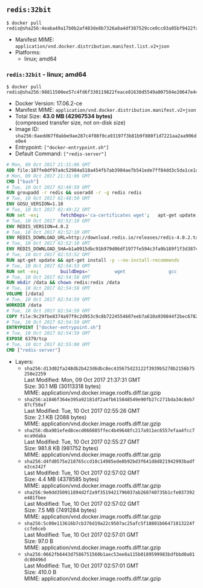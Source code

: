 ## `redis:32bit`

```console
$ docker pull redis@sha256:4eaba49a17b0b2af483de8b7326a8a4df387529cce0cc03a05bf9422fa0f1a5c
```

-	Manifest MIME: `application/vnd.docker.distribution.manifest.list.v2+json`
-	Platforms:
	-	linux; amd64

### `redis:32bit` - linux; amd64

```console
$ docker pull redis@sha256:98811500ee57c4fd6f330119822feace81630d5549a007504e20647e4451e8e2
```

-	Docker Version: 17.06.2-ce
-	Manifest MIME: `application/vnd.docker.distribution.manifest.v2+json`
-	Total Size: **43.0 MB (42967534 bytes)**  
	(compressed transfer size, not on-disk size)
-	Image ID: `sha256:6aedd67f0abbe9ae287c4f08f0ca93197f3b81b9f880f1d7221aa2aa906de0e4`
-	Entrypoint: `["docker-entrypoint.sh"]`
-	Default Command: `["redis-server"]`

```dockerfile
# Mon, 09 Oct 2017 21:31:06 GMT
ADD file:187fe0df97a4c52984a518a454fb7ab3984ae7b541ede7ff84dd3c5da1ce1a59 in / 
# Mon, 09 Oct 2017 21:31:06 GMT
CMD ["bash"]
# Tue, 10 Oct 2017 02:48:50 GMT
RUN groupadd -r redis && useradd -r -g redis redis
# Tue, 10 Oct 2017 02:48:50 GMT
ENV GOSU_VERSION=1.10
# Tue, 10 Oct 2017 02:49:22 GMT
RUN set -ex; 		fetchDeps='ca-certificates wget'; 	apt-get update; 	apt-get install -y --no-install-recommends $fetchDeps; 	rm -rf /var/lib/apt/lists/*; 		dpkgArch="$(dpkg --print-architecture | awk -F- '{ print $NF }')"; 	wget -O /usr/local/bin/gosu "https://github.com/tianon/gosu/releases/download/$GOSU_VERSION/gosu-$dpkgArch"; 	wget -O /usr/local/bin/gosu.asc "https://github.com/tianon/gosu/releases/download/$GOSU_VERSION/gosu-$dpkgArch.asc"; 	export GNUPGHOME="$(mktemp -d)"; 	gpg --keyserver ha.pool.sks-keyservers.net --recv-keys B42F6819007F00F88E364FD4036A9C25BF357DD4; 	gpg --batch --verify /usr/local/bin/gosu.asc /usr/local/bin/gosu; 	rm -r "$GNUPGHOME" /usr/local/bin/gosu.asc; 	chmod +x /usr/local/bin/gosu; 	gosu nobody true; 		apt-get purge -y --auto-remove $fetchDeps
# Tue, 10 Oct 2017 02:52:10 GMT
ENV REDIS_VERSION=4.0.2
# Tue, 10 Oct 2017 02:52:10 GMT
ENV REDIS_DOWNLOAD_URL=http://download.redis.io/releases/redis-4.0.2.tar.gz
# Tue, 10 Oct 2017 02:52:10 GMT
ENV REDIS_DOWNLOAD_SHA=b1a0915dbc91b979d06df1977fe594c3fa9b189f1f3d38743a2948c9f7634813
# Tue, 10 Oct 2017 02:53:52 GMT
RUN apt-get update && apt-get install -y --no-install-recommends 		libc6-i386 	&& rm -rf /var/lib/apt/lists/*
# Tue, 10 Oct 2017 02:54:53 GMT
RUN set -ex; 		buildDeps=' 		wget 				gcc 		gcc-multilib 		libc6-dev-i386 		make 	'; 	apt-get update; 	apt-get install -y $buildDeps --no-install-recommends; 	rm -rf /var/lib/apt/lists/*; 		wget -O redis.tar.gz "$REDIS_DOWNLOAD_URL"; 	echo "$REDIS_DOWNLOAD_SHA *redis.tar.gz" | sha256sum -c -; 	mkdir -p /usr/src/redis; 	tar -xzf redis.tar.gz -C /usr/src/redis --strip-components=1; 	rm redis.tar.gz; 		grep -q '^#define CONFIG_DEFAULT_PROTECTED_MODE 1$' /usr/src/redis/src/server.h; 	sed -ri 's!^(#define CONFIG_DEFAULT_PROTECTED_MODE) 1$!\1 0!' /usr/src/redis/src/server.h; 	grep -q '^#define CONFIG_DEFAULT_PROTECTED_MODE 0$' /usr/src/redis/src/server.h; 		make -C /usr/src/redis -j "$(nproc)" 32bit; 	make -C /usr/src/redis install; 		rm -r /usr/src/redis; 		apt-get purge -y --auto-remove $buildDeps
# Tue, 10 Oct 2017 02:54:58 GMT
RUN mkdir /data && chown redis:redis /data
# Tue, 10 Oct 2017 02:54:58 GMT
VOLUME [/data]
# Tue, 10 Oct 2017 02:54:59 GMT
WORKDIR /data
# Tue, 10 Oct 2017 02:54:59 GMT
COPY file:9c29fbe8374a97f9c2d953c9c8b7224554607eeb7a610a930844f2bec678265c in /usr/local/bin/ 
# Tue, 10 Oct 2017 02:54:59 GMT
ENTRYPOINT ["docker-entrypoint.sh"]
# Tue, 10 Oct 2017 02:54:59 GMT
EXPOSE 6379/tcp
# Tue, 10 Oct 2017 02:55:00 GMT
CMD ["redis-server"]
```

-	Layers:
	-	`sha256:d13d02fa248db2b423d6dbc8ec435675d23122f3939b5278b2156b75258e2259`  
		Last Modified: Mon, 09 Oct 2017 21:37:31 GMT  
		Size: 30.1 MB (30113318 bytes)  
		MIME: application/vnd.docker.image.rootfs.diff.tar.gzip
	-	`sha256:a1846f364e395a92181df2a4fb615848549e90fb27c271bda34c8eb787cf50af`  
		Last Modified: Tue, 10 Oct 2017 02:55:26 GMT  
		Size: 2.1 KB (2088 bytes)  
		MIME: application/vnd.docker.image.rootfs.diff.tar.gzip
	-	`sha256:dba901efed8cecd066085ffec4b49648fc217a911ec6557efaa4fcc7eca9daba`  
		Last Modified: Tue, 10 Oct 2017 02:55:27 GMT  
		Size: 981.8 KB (981752 bytes)  
		MIME: application/vnd.docker.image.rootfs.diff.tar.gzip
	-	`sha256:d4fd0575e218765ccd10c14985ede0b92bd3f641d8d821942993badfe2ce242f`  
		Last Modified: Tue, 10 Oct 2017 02:57:02 GMT  
		Size: 4.4 MB (4378585 bytes)  
		MIME: application/vnd.docker.image.rootfs.diff.tar.gzip
	-	`sha256:9e0dd350911894d2f2a9f3519421796037ab268740735b1cfe037392e481fbee`  
		Last Modified: Tue, 10 Oct 2017 02:57:02 GMT  
		Size: 7.5 MB (7491284 bytes)  
		MIME: application/vnd.docker.image.rootfs.diff.tar.gzip
	-	`sha256:5c00e113616b7cb376d19a22c9507ac25afc5f18801b66471813224fccfe6ceb`  
		Last Modified: Tue, 10 Oct 2017 02:57:01 GMT  
		Size: 97.0 B  
		MIME: application/vnd.docker.image.rootfs.diff.tar.gzip
	-	`sha256:0662fb6443d7586751560b1aec53ee8a115b0189599983bdfbbd0a01dc80496d`  
		Last Modified: Tue, 10 Oct 2017 02:57:01 GMT  
		Size: 410.0 B  
		MIME: application/vnd.docker.image.rootfs.diff.tar.gzip
